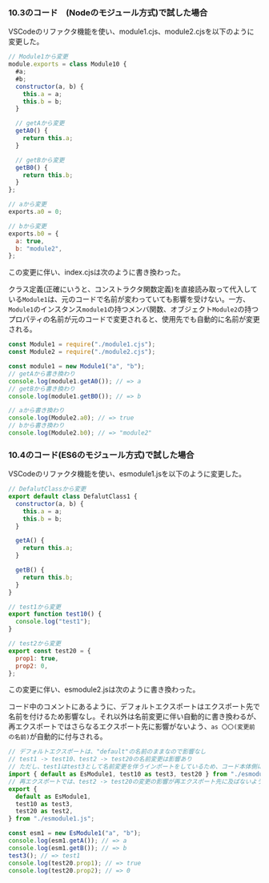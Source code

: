 ### 10.3のコード　(Nodeのモジュール方式)で試した場合

VSCodeのリファクタ機能を使い、module1.cjs、module2.cjsを以下のように変更した。

```javascript
// Module1から変更
module.exports = class Module10 {
  #a;
  #b;
  constructor(a, b) {
    this.a = a;
    this.b = b;
  }

  // getAから変更
  getA0() {
    return this.a;
  }

  // getBから変更
  getB0() {
    return this.b;
  }
};
```

```javascript
// aから変更
exports.a0 = 0;

// bから変更
exports.b0 = {
  a: true,
  b: "module2",
};
```

この変更に伴い、index.cjsは次のように書き換わった。

クラス定義(正確にいうと、コンストラクタ関数定義)を直接読み取って代入している`Module1`は、元のコードで名前が変わっていても影響を受けない。一方、`Module1`のインスタンス`module1`の持つメンバ関数、オブジェクト`Module2`の持つプロパティの名前が元のコードで変更されると、使用先でも自動的に名前が変更される。

```javascript
const Module1 = require("./module1.cjs");
const Module2 = require("./module2.cjs");

const module1 = new Module1("a", "b");
// getAから書き換わり
console.log(module1.getA0()); // => a
// getBから書き換わり
console.log(module1.getB0()); // => b

// aから書き換わり
console.log(Module2.a0); // => true
// bから書き換わり
console.log(Module2.b0); // => "module2"
```

### 10.4のコード(ES6のモジュール方式)で試した場合

VSCodeのリファクタ機能を使い、esmodule1.jsを以下のように変更した。

```javascript
// DefalutClassから変更
export default class DefalutClass1 {
  constructor(a, b) {
    this.a = a;
    this.b = b;
  }

  getA() {
    return this.a;
  }

  getB() {
    return this.b;
  }
}

// test1から変更
export function test10() {
  console.log("test1");
}

// test2から変更
export const test20 = {
  prop1: true,
  prop2: 0,
};
```

この変更に伴い、esmodule2.jsは次のように書き換わった。

コード中のコメントにあるように、デフォルトエクスポートはエクスポート先で名前を付けるため影響なし。それ以外は名前変更に伴い自動的に書き換わるが、再エクスポートではさらなるエクスポート先に影響がないよう、`as 〇〇(変更前の名前)`が自動的に付与される。

```javascript
// デフォルトエクスポートは、"default"の名前のままなので影響なし
// test1 -> test10、test2 -> test20の名前変更は影響あり
// ただし、test1はtest3として名前変更を伴うインポートをしているため、コード本体側には影響なし
import { default as EsModule1, test10 as test3, test20 } from "./esmodule1.js";
// 再エクスポートでは、test2 -> test20の変更の影響が再エクスポート先に及ばないよう、"as test2"が付与される
export {
  default as EsModule1,
  test10 as test3,
  test20 as test2,
} from "./esmodule1.js";

const esm1 = new EsModule1("a", "b");
console.log(esm1.getA()); // => a
console.log(esm1.getB()); // => b
test3(); // => test1
console.log(test20.prop1); // => true
console.log(test20.prop2); // => 0
```

